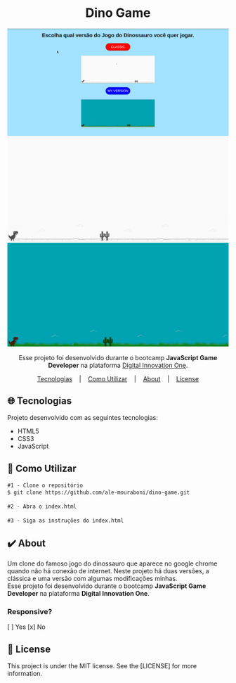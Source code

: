 <h1 align="center">Dino Game</h1>
<p align="center">
  
  ![Primeira Página](readme/dino.gif)
  ![Versão Clássica](readme/dino-classic.png)
  ![Minha Versão](readme/dino-version-2.png)

</p>

<p align="center">
  Esse projeto foi desenvolvido durante o bootcamp <strong>JavaScript Game Developer</strong> na plataforma <a href="https://digitalinnovation.one/">Digital Innovation One</a>.
</p>

<p align="center">
   <a href="#globe_with_meridians-Tecnologias">Tecnologias</a>
  &nbsp;&nbsp;&nbsp;|&nbsp;&nbsp;&nbsp;
  <a href="#wrench-Como-Utilizar">Como Utilizar</a>
  &nbsp;&nbsp;&nbsp;|&nbsp;&nbsp;&nbsp;
  <a href="#heavy_check_mark-About">About</a>
  &nbsp;&nbsp;&nbsp;|&nbsp;&nbsp;&nbsp;
  <a href="#memo-License">License</a> 
</p>
</p>

## :globe_with_meridians: Tecnologias
<p>Projeto desenvolvido com as seguintes tecnologias:</p>

* HTML5
* CSS3
* JavaScript

## :wrench: Como Utilizar

```
#1 - Clone o repositório
$ git clone https://github.com/ale-mouraboni/dino-game.git

#2 - Abra o index.html

#3 - Siga as instruções do index.html
```

## :heavy_check_mark: About
<p>Um clone do famoso jogo do dinossauro que aparece no google chrome quando não há conexão de internet. Neste projeto há duas versões, a clássica e uma versão com algumas modificações minhas.
</br>
Esse projeto foi desenvolvido durante o bootcamp <strong>JavaScript Game Developer</strong> na plataforma <strong>Digital Innovation One</strong>.
</p>

### Responsive?
[ ] Yes  [x] No

## :memo: License
<p>This project is under the MIT license. See the [LICENSE] for more information.
</p>
